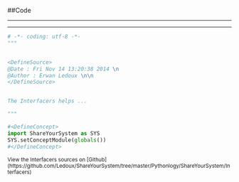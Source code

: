 
<!--
FrozenIsBool False
-->

##Code

----

<ClassDocStr>

----

```python
# -*- coding: utf-8 -*-
"""


<DefineSource>
@Date : Fri Nov 14 13:20:38 2014 \n
@Author : Erwan Ledoux \n\n
</DefineSource>


The Interfacers helps ...

"""

#<DefineConcept>
import ShareYourSystem as SYS
SYS.setConceptModule(globals())
#</DefineConcept>

```

<small>
View the Interfacers sources on [Github](https://github.com/Ledoux/ShareYourSystem/tree/master/Pythonlogy/ShareYourSystem/Interfacers)
</small>

